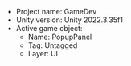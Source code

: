 <!-- UNITY CODE ASSIST INSTRUCTIONS START -->
- Project name: GameDev
- Unity version: Unity 2022.3.35f1
- Active game object:
  - Name: PopupPanel
  - Tag: Untagged
  - Layer: UI
<!-- UNITY CODE ASSIST INSTRUCTIONS END -->
